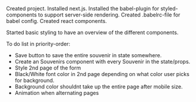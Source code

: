 Created project. Installed next.js. Installed the babel-plugin for styled-components to support server-side rendering. Created .babelrc-file for babel config. Created react components.

Started basic styling to have an overview of the different components.


To do list in priority-order:
- Save button to save the entire souvenir in state somewhere.
- Create an Souvenirs component with every Souvenir in the state/props.
- Style 2nd page of the form
- Black/White font color in 2nd page depending on what color user picks for background.
- Background color shouldnt take up the entire page after mobile size.
- Animation when alternating pages
